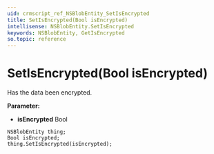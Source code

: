 ```yaml
---
uid: crmscript_ref_NSBlobEntity_SetIsEncrypted
title: SetIsEncrypted(Bool isEncrypted)
intellisense: NSBlobEntity.SetIsEncrypted
keywords: NSBlobEntity, GetIsEncrypted
so.topic: reference
---
```


# SetIsEncrypted(Bool isEncrypted)

Has the data been encrypted.

**Parameter:** 
 - **isEncrypted** Bool

```crmscript
NSBlobEntity thing;
Bool isEncrypted;
thing.SetIsEncrypted(isEncrypted);
```

